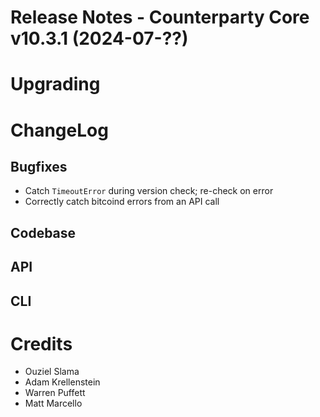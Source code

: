 # Release Notes - Counterparty Core v10.3.1 (2024-07-??)


# Upgrading


# ChangeLog

## Bugfixes

* Catch `TimeoutError` during version check; re-check on error
* Correctly catch bitcoind errors from an API call

## Codebase

## API

## CLI

# Credits
* Ouziel Slama
* Adam Krellenstein
* Warren Puffett
* Matt Marcello
